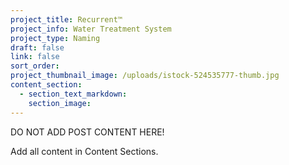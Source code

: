 ```yaml
---
project_title: Recurrent™
project_info: Water Treatment System
project_type: Naming
draft: false
link: false
sort_order:
project_thumbnail_image: /uploads/istock-524535777-thumb.jpg
content_section:
  - section_text_markdown:
    section_image:
---
```



DO NOT ADD POST CONTENT HERE!

Add all content in Content Sections.